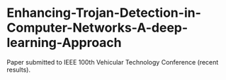 # Enhancing-Trojan-Detection-in-Computer-Networks-A-deep-learning-Approach
Paper submitted to IEEE 100th Vehicular Technology Conference (recent results).
